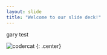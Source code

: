 ```yaml
---
layout: slide
title: "Welcome to our slide deck!"
---
```


gary test

![codercat](https://octodex.github.com/images/codercat.jpg)
{: .center}
